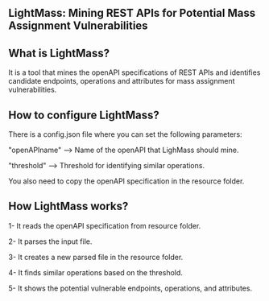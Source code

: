 ## LightMass: Mining REST APIs for Potential Mass Assignment Vulnerabilities

## What is LightMass?
It is a tool that mines the openAPI specifications of REST APIs and identifies candidate endpoints, operations and attributes for mass assignment vulnerabilities.

## How to configure LightMass?
There is a config.json file where you can set the following parameters: 

"openAPIname" --> Name of the openAPI that LighMass should mine. 

"threshold" --> Threshold for identifying similar operations.

You also need to copy the openAPI specification in the resource folder.

## How LightMass works?
1- It reads the openAPI specification from resource folder.

2- It parses the input file.

3- It creates a new parsed file in the resource folder.

4- It finds similar operations based on the threshold.

5- It shows the potential vulnerable endpoints, operations, and attributes.